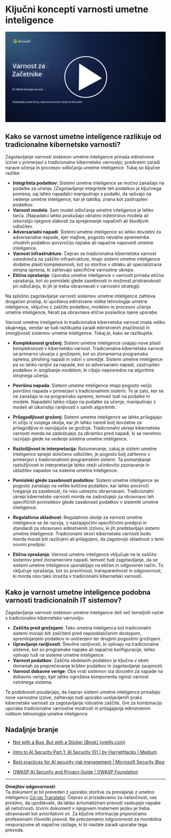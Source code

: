 <!--
CO_OP_TRANSLATOR_METADATA:
{
  "original_hash": "66b61d96936cf25d20fcb411d4ce5227",
  "translation_date": "2025-09-03T22:51:47+00:00",
  "source_file": "8.1 AI security key concepts.md",
  "language_code": "sl"
}
-->
# Ključni koncepti varnosti umetne inteligence

[![Oglejte si video](../../translated_images/8-1_placeholder.00bf95633da13ca44348bde620f848337ccbd7ae4022459eab1df7f37421ba4e.sl.png)](https://learn-video.azurefd.net/vod/player?id=ba44f5f7-9b47-462f-9aa5-13e2b71f4998)

## Kako se varnost umetne inteligence razlikuje od tradicionalne kibernetske varnosti?

Zagotavljanje varnosti sistemov umetne inteligence prinaša edinstvene izzive v primerjavi s tradicionalno kibernetsko varnostjo, predvsem zaradi narave učenja in procesov odločanja umetne inteligence. Tukaj so ključne razlike:

-   **Integriteta podatkov**: Sistemi umetne inteligence se močno zanašajo na podatke za učenje. [Zagotavljanje integritete teh podatkov je ključnega pomena, saj lahko napadalci manipulirajo s podatki, da vplivajo na vedenje umetne inteligence, kar je taktika, znana kot zastrupitev podatkov.
-   **Varnost modela**: Sam model odločanja umetne inteligence je lahko tarča. [Napadalci lahko poskušajo obratno inženirstvo modela ali izkoristijo njegove slabosti za sprejemanje napačnih ali škodljivih odločitev.
-   **Adversarialni napadi**: Sistemi umetne inteligence so lahko dovzetni za adversarialne napade, kjer majhne, pogosto nevidne spremembe vhodnih podatkov povzročijo napake ali napačne napovedi umetne inteligence.
-   **Varnost infrastrukture**: Čeprav se tradicionalna kibernetska varnost osredotoča na zaščito infrastrukture, imajo sistemi umetne inteligence dodatne plasti kompleksnosti, kot so storitve v oblaku ali specializirana strojna oprema, ki zahtevajo specifične varnostne ukrepe.
-   **Etična vprašanja**: Uporaba umetne inteligence v varnosti prinaša etična vprašanja, kot so pomisleki glede zasebnosti in možnost pristranskosti pri odločanju, ki jih je treba obravnavati v varnostni strategiji.

Na splošno zagotavljanje varnosti sistemov umetne inteligence zahteva drugačen pristop, ki upošteva edinstvene vidike tehnologije umetne inteligence, vključno z zaščito podatkov, modelov in procesov učenja umetne inteligence, hkrati pa obravnava etične posledice njene uporabe.

Varnost umetne inteligence in tradicionalna kibernetska varnost imata veliko skupnega, vendar se tudi razlikujeta zaradi edinstvenih značilnosti in zmogljivosti sistemov umetne inteligence. Tukaj je, kako se razlikujeta:

- **Kompleksnost groženj**: Sistemi umetne inteligence uvajajo nove plasti kompleksnosti v kibernetsko varnost. Tradicionalna kibernetska varnost se primarno ukvarja z grožnjami, kot so zlonamerna programska oprema, phishing napadi in vdori v omrežje. Sistemi umetne inteligence pa so lahko ranljivi za napade, kot so adversarialni napadi, zastrupitev podatkov in izogibanje modelom, ki ciljajo neposredno na algoritme strojnega učenja.

- **Površina napada**: Sistemi umetne inteligence imajo pogosto večjo površino napada v primerjavi s tradicionalnimi sistemi. To je zato, ker se ne zanašajo le na programsko opremo, temveč tudi na podatke in modele. Napadalci lahko ciljajo na podatke za učenje, manipulirajo z modeli ali izkoristijo ranljivosti v samih algoritmih.

- **Prilagodljivost groženj**: Sistemi umetne inteligence se lahko prilagajajo in učijo iz svojega okolja, kar jih lahko naredi bolj dovzetne za prilagodljive in razvijajoče se grožnje. Tradicionalni ukrepi kibernetske varnosti morda ne zadostujejo za obrambo pred napadi, ki se nenehno razvijajo glede na vedenje sistema umetne inteligence.

- **Razložljivost in interpretacija**: Razumevanje, zakaj je sistem umetne inteligence sprejel določeno odločitev, je pogosto bolj zahtevno v primerjavi s tradicionalnimi programskimi sistemi. Ta pomanjkanje razložljivosti in interpretacije lahko oteži učinkovito zaznavanje in ublažitev napadov na sisteme umetne inteligence.

- **Pomisleki glede zasebnosti podatkov**: Sistemi umetne inteligence se pogosto zanašajo na velike količine podatkov, kar lahko povzroči tveganja za zasebnost, če niso ustrezno obravnavani. Tradicionalni ukrepi kibernetske varnosti morda ne zadostujejo za obravnavo teh specifičnih pomislekov glede zasebnosti podatkov v sistemih umetne inteligence.

- **Regulativna skladnost**: Regulativno okolje za varnost umetne inteligence se še razvija, z nastajajočimi specifičnimi predpisi in standardi za obravnavo edinstvenih izzivov, ki jih predstavljajo sistemi umetne inteligence. Tradicionalni okviri kibernetske varnosti bodo morda morali biti razširjeni ali prilagojeni, da zagotovijo skladnost s temi novimi predpisi.

- **Etična vprašanja**: Varnost umetne inteligence vključuje ne le zaščito sistemov pred zlonamernimi napadi, temveč tudi zagotavljanje, da se sistemi umetne inteligence uporabljajo na etičen in odgovoren način. To vključuje vprašanja, kot so pravičnost, transparentnost in odgovornost, ki morda niso tako izrazita v tradicionalni kibernetski varnosti.

## Kako je varnost umetne inteligence podobna varnosti tradicionalnih IT sistemov?

Zagotavljanje varnosti sistemov umetne inteligence deli več temeljnih načel s tradicionalno kibernetsko varnostjo:

-   **Zaščita pred grožnjami**: Tako umetna inteligenca kot tradicionalni sistemi morajo biti zaščiteni pred nepooblaščenim dostopom, spreminjanjem podatkov in uničenjem ter drugimi pogostimi grožnjami.
-   **Upravljanje ranljivosti**: Številne ranljivosti, ki vplivajo na tradicionalne sisteme, kot so programske napake ali napačne konfiguracije, lahko vplivajo tudi na sisteme umetne inteligence.
-   **Varnost podatkov**: Zaščita obdelanih podatkov je ključna v obeh domenah za preprečevanje kršitev podatkov in zagotavljanje zaupnosti.
-   **Varnost dobavne verige**: Obe vrsti sistemov sta dovzetni za napade na dobavno verigo, kjer lahko ogrožena komponenta ogrozi varnost celotnega sistema.

Te podobnosti poudarjajo, da čeprav sistemi umetne inteligence prinašajo nove varnostne izzive, zahtevajo tudi uporabo uveljavljenih praks kibernetske varnosti za zagotavljanje robustne zaščite. Gre za kombinacijo uporabe tradicionalne varnostne modrosti in prilagajanja edinstvenim vidikom tehnologije umetne inteligence.

## Nadaljnje branje

- [Not with a Bug, But with a Sticker [Book] (oreilly.com)](https://www.oreilly.com/library/view/not-with-a/9781119883982/)
   
- [Intro to AI Security Part 1: AI Security 101 | by HarrietHacks | Medium](https://medium.com/@harrietfarlow/intro-to-ai-security-part-1-ai-security-101-b8662a9efe5)
   
- [Best practices for AI security risk management | Microsoft Security Blog](https://www.microsoft.com/en-us/security/blog/2021/12/09/best-practices-for-ai-security-risk-management/?WT.mc_id=academic-96948-sayoung)
   
- [OWASP AI Security and Privacy Guide | OWASP Foundation](https://owasp.org/www-project-ai-security-and-privacy-guide/)

---

**Omejitev odgovornosti**:  
Ta dokument je bil preveden z uporabo storitve za prevajanje z umetno inteligenco [Co-op Translator](https://github.com/Azure/co-op-translator). Čeprav si prizadevamo za natančnost, vas prosimo, da upoštevate, da lahko avtomatizirani prevodi vsebujejo napake ali netočnosti. Izvirni dokument v njegovem maternem jeziku je treba obravnavati kot avtoritativni vir. Za ključne informacije priporočamo profesionalni človeški prevod. Ne prevzemamo odgovornosti za morebitna nesporazume ali napačne razlage, ki bi nastale zaradi uporabe tega prevoda.